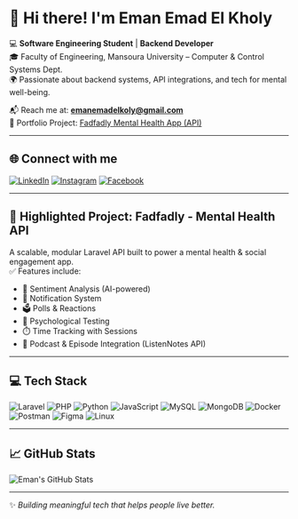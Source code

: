 # 👋 Hi there! I'm Eman Emad El Kholy

💻 **Software Engineering Student** | **Backend Developer**  
🎓 Faculty of Engineering, Mansoura University – Computer & Control Systems Dept.  
🌍 Passionate about backend systems, API integrations, and tech for mental well-being.

📬 Reach me at: **emanemadelkoly@gmail.com**  
🔗 Portfolio Project: [Fadfadly Mental Health App (API)](https://github.com/emanemad-dev/fadfadly-backend)

---

## 🌐 Connect with me

[![LinkedIn](https://img.shields.io/badge/-LinkedIn-blue?style=for-the-badge&logo=linkedin&logoColor=white)](https://www.linkedin.com/in/eman-emad/)
[![Instagram](https://img.shields.io/badge/-Instagram-E4405F?style=for-the-badge&logo=instagram&logoColor=white)](https://www.instagram.com/emanemad.elkoly/)
[![Facebook](https://img.shields.io/badge/-Facebook-1877F2?style=for-the-badge&logo=facebook&logoColor=white)](https://www.facebook.com/emanemad.elkoly)

---

## 💼 Highlighted Project: **Fadfadly - Mental Health API**

A scalable, modular Laravel API built to power a mental health & social engagement app.  
✅ Features include:
- 🧠 Sentiment Analysis (AI-powered)
- 🔔 Notification System
- 🗳️ Polls & Reactions
- 🧪 Psychological Testing
- ⏱️ Time Tracking with Sessions
- 📡 Podcast & Episode Integration (ListenNotes API)

---

## 💻 Tech Stack

![Laravel](https://img.shields.io/badge/Laravel-F42C2C?style=for-the-badge&logo=laravel&logoColor=white)
![PHP](https://img.shields.io/badge/PHP-777BB4?style=for-the-badge&logo=php&logoColor=white)
![Python](https://img.shields.io/badge/Python-3776AB?style=for-the-badge&logo=python&logoColor=white)
![JavaScript](https://img.shields.io/badge/JavaScript-F7DF1E?style=for-the-badge&logo=javascript&logoColor=black)
![MySQL](https://img.shields.io/badge/MySQL-005C84?style=for-the-badge&logo=mysql&logoColor=white)
![MongoDB](https://img.shields.io/badge/MongoDB-4EA94B?style=for-the-badge&logo=mongodb&logoColor=white)
![Docker](https://img.shields.io/badge/Docker-0db7ed?style=for-the-badge&logo=docker&logoColor=white)
![Postman](https://img.shields.io/badge/Postman-FF6C37?style=for-the-badge&logo=postman&logoColor=white)
![Figma](https://img.shields.io/badge/Figma-F24E1E?style=for-the-badge&logo=figma&logoColor=white)
![Linux](https://img.shields.io/badge/Linux-FCC624?style=for-the-badge&logo=linux&logoColor=black)

---

## 📈 GitHub Stats

![Eman's GitHub Stats](https://github-readme-stats.vercel.app/api?username=emanemad-dev&show_icons=true&theme=radical)

---

✨ _Building meaningful tech that helps people live better._  
